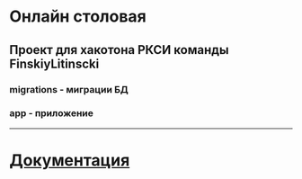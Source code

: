# Онлайн столовая
## Проект для хакотона РКСИ команды FinskiyLitinscki 
### migrations - миграции БД
### app - приложение
---
# [Документация](https://github.com/Litinsci/rksi-hackothon/wiki/%D0%93%D0%BB%D0%B0%D0%B2%D0%BD%D0%B0%D1%8F)

